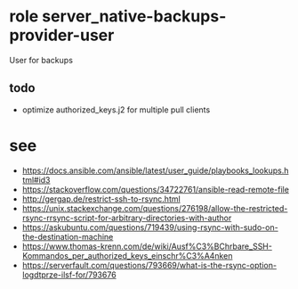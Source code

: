 # role server_native-backups-provider-user
User for backups

## todo
- optimize authorized_keys.j2 for multiple pull clients

# see
- https://docs.ansible.com/ansible/latest/user_guide/playbooks_lookups.html#id3
- https://stackoverflow.com/questions/34722761/ansible-read-remote-file
- http://gergap.de/restrict-ssh-to-rsync.html
- https://unix.stackexchange.com/questions/276198/allow-the-restricted-rsync-rrsync-script-for-arbitrary-directories-with-author
- https://askubuntu.com/questions/719439/using-rsync-with-sudo-on-the-destination-machine
- https://www.thomas-krenn.com/de/wiki/Ausf%C3%BChrbare_SSH-Kommandos_per_authorized_keys_einschr%C3%A4nken
- https://serverfault.com/questions/793669/what-is-the-rsync-option-logdtprze-ilsf-for/793676

